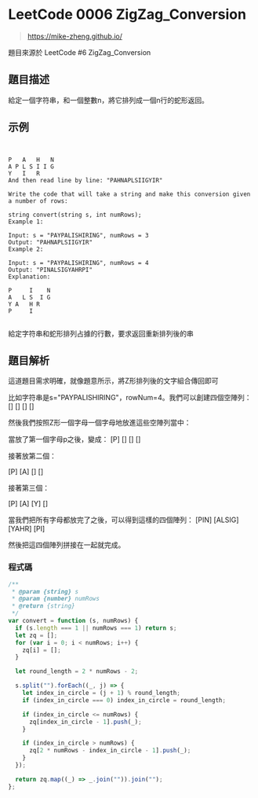 # LeetCode 0006 ZigZag_Conversion

> https://mike-zheng.github.io/

題目來源於 LeetCode #6 ZigZag_Conversion

## 題目描述

給定一個字符串，和一個整數n，將它排列成一個n行的蛇形返回。

## 示例

```


P   A   H   N
A P L S I I G
Y   I   R
And then read line by line: "PAHNAPLSIIGYIR"

Write the code that will take a string and make this conversion given a number of rows:

string convert(string s, int numRows);
Example 1:

Input: s = "PAYPALISHIRING", numRows = 3
Output: "PAHNAPLSIIGYIR"
Example 2:

Input: s = "PAYPALISHIRING", numRows = 4
Output: "PINALSIGYAHRPI"
Explanation:

P     I    N
A   L S  I G
Y A   H R
P     I


```


給定字符串和蛇形排列占據的行數，要求返回重新排列後的串

## 題目解析

這道題目需求明確，就像題意所示，將Z形排列後的文字組合傳回即可

比如字符串是s="PAYPALISHIRING"，rowNum=4。我們可以創建四個空陣列：
[]
[]
[]
[]

然後我們按照Z形一個字母一個字母地放進這些空陣列當中：

當放了第一個字母p之後，變成：
[P]
[]
[]
[]

接著放第二個：

[P]
[A]
[]
[]

接著第三個：

[P]
[A]
[Y]
[]

當我們把所有字母都放完了之後，可以得到這樣的四個陣列：
[PIN]
[ALSIG]
[YAHR]
[PI]

然後把這四個陣列拼接在一起就完成。

### 程式碼

```javascript
/**
 * @param {string} s
 * @param {number} numRows
 * @return {string}
 */
var convert = function (s, numRows) {
  if (s.length === 1 || numRows === 1) return s;
  let zq = [];
  for (var i = 0; i < numRows; i++) {
    zq[i] = [];
  }

  let round_length = 2 * numRows - 2;

  s.split("").forEach((_, j) => {
    let index_in_circle = (j + 1) % round_length;
    if (index_in_circle === 0) index_in_circle = round_length;

    if (index_in_circle <= numRows) {
      zq[index_in_circle - 1].push(_);
    }

    if (index_in_circle > numRows) {
      zq[2 * numRows - index_in_circle - 1].push(_);
    }
  });

  return zq.map((_) => _.join("")).join("");
};
```

